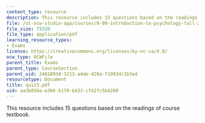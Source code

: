 ```yaml
---
content_type: resource
description: This resource includes 15 questions based on the readings of course textbook.
file: /ol-ocw-studio-app/courses/9-00-introduction-to-psychology-fall-2004/aa3b856ee366b1706d33cf42fc5b4209_quiz3.pdf
file_size: 75339
file_type: application/pdf
learning_resource_types:
- Exams
license: https://creativecommons.org/licenses/by-nc-sa/4.0/
ocw_type: OCWFile
parent_title: Exams
parent_type: CourseSection
parent_uid: 2481893d-3213-a4de-428a-f1993dc1b3ad
resourcetype: Document
title: quiz3.pdf
uid: aa3b856e-e366-b170-6d33-cf42fc5b4209
---
```

This resource includes 15 questions based on the readings of course textbook.